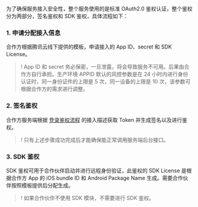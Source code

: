 为了确保服务接入安全性，整个服务使用的是标准 OAuth2.0 鉴权认证，整个鉴权分为两部分，签名鉴权和 SDK 鉴权，具体流程如下：

### 1. 申请分配接入信息

合作方根据腾讯云线下提供的模板，申请接入的 App ID、secret 和 SDK License。 

>! App ID 和 secret 务必保密，一旦泄露，将会导致服务不可用。后果由合作方自行承担。生产环境 APPID 默认的风控参数是在 24 小时内进行身份认证时，同一身份证件的上限是 5 次，同一设备的上限是 10 次，该参数可根据合作方的需求进行调整。

### 2. 签名鉴权
合作方服务端根据 [登录鉴权流程](https://cloud.tencent.com/document/product/655/13663) 的接入描述获取 Token 并生成签名以及进行鉴权。

>!   只有上述步骤成功完成后才能确保能正常调用服务端后台接口。

### 3. SDK 鉴权
SDK 鉴权可用于合作伙伴启动并进行远程身份验证，此鉴权的 SDK License 是根据合作方 App 的 iOS bundle ID 和 Android Package Name 生成。需要合作伙伴按照模板提供后分配生成。
>!   如果合作伙伴不使用 SDK 模块，不需要进行 SDK 鉴权。

